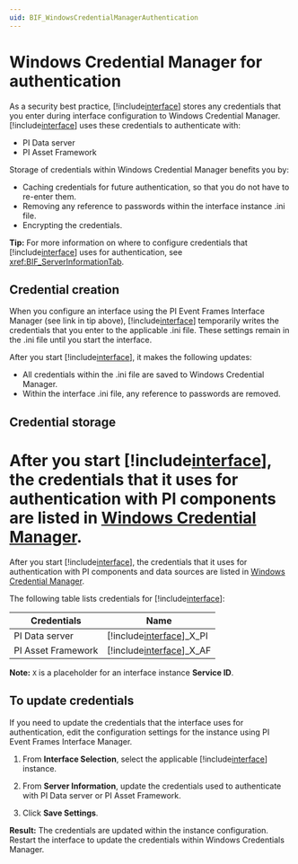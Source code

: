 ```yaml
---
uid: BIF_WindowsCredentialManagerAuthentication
---
```


# Windows Credential Manager for authentication

As a security best practice, [!include[interface](../includes/product-short.md)] stores any credentials that you enter during interface configuration to Windows Credential Manager. [!include[interface](../includes/product-short.md)] uses these credentials to authenticate with: 

* PI Data server 
* PI Asset Framework

Storage of credentials within Windows Credential Manager benefits you by:

* Caching credentials for future authentication, so that you do not have to re-enter them.
* Removing any reference to passwords within the interface instance .ini file.
* Encrypting the credentials.

**Tip:** For more information on where to configure credentials that [!include[interface](../includes/product-short.md)] uses for authentication, see <xref:BIF_ServerInformationTab>.

## Credential creation

When you configure an interface using the PI Event Frames Interface Manager (see link in tip above), [!include[interface](../includes/product-short.md)] temporarily writes the credentials that you enter to the applicable .ini file. These settings remain in the .ini file until you start the interface. 

After you start [!include[interface](../includes/product-short.md)], it makes the following updates:

* All credentials within the .ini file are saved to Windows Credential Manager.
* Within the interface .ini file, any reference to passwords are removed.

## Credential storage

After you start [!include[interface](../includes/product-short.md)], the credentials that it uses for authentication with PI components are listed in [Windows Credential Manager](https://support.microsoft.com/en-us/windows/accessing-credential-manager-1b5c916a-6a16-889f-8581-fc16e8165ac0). 
=======
After you start [!include[interface](../includes/product-short.md)], the credentials that it uses for authentication with PI components and data sources are listed in [Windows Credential Manager](https://support.microsoft.com/en-us/windows/accessing-credential-manager-1b5c916a-6a16-889f-8581-fc16e8165ac0). 


The following table lists credentials for [!include[interface](../includes/product-short.md)]:

| Credentials | Name |
|--|--|
| PI Data server | [!include[interface](../includes/dir-short.md)]_X_PI |
| PI Asset Framework | [!include[interface](../includes/dir-short.md)]_X_AF |

**Note:** `X` is a placeholder for an interface instance **Service ID**.

## To update credentials

If you need to update the credentials that the interface uses for authentication, edit the configuration settings for the instance using PI Event Frames Interface Manager.

1. From **Interface Selection**, select the applicable [!include[interface](../includes/product-short.md)] instance.

1. From **Server Information**, update the credentials used to authenticate with PI Data server or PI Asset Framework.

1. Click **Save Settings**.

**Result:** The credentials are updated within the instance configuration. Restart the interface to update the credentials within Windows Credentials Manager.
